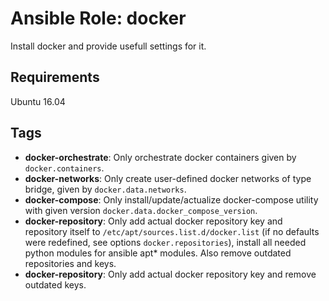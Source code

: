 # Ansible Role: docker

Install docker and provide usefull settings for it.

## Requirements

Ubuntu 16.04

## Tags

- **docker-orchestrate**: Only orchestrate docker containers given by `docker.containers`.
- **docker-networks**: Only create user-defined docker networks of type bridge, given by `docker.data.networks`.
- **docker-compose**: Only install/update/actualize docker-compose utility with given version `docker.data.docker_compose_version`.
- **docker-repository**: Only add actual docker repository key and repository itself to `/etc/apt/sources.list.d/docker.list` (if no defaults were redefined, see options `docker.repositories`), install all needed python modules for ansible apt* modules. Also remove outdated repositories and keys.
- **docker-repository**: Only add actual docker repository key and remove outdated keys.
